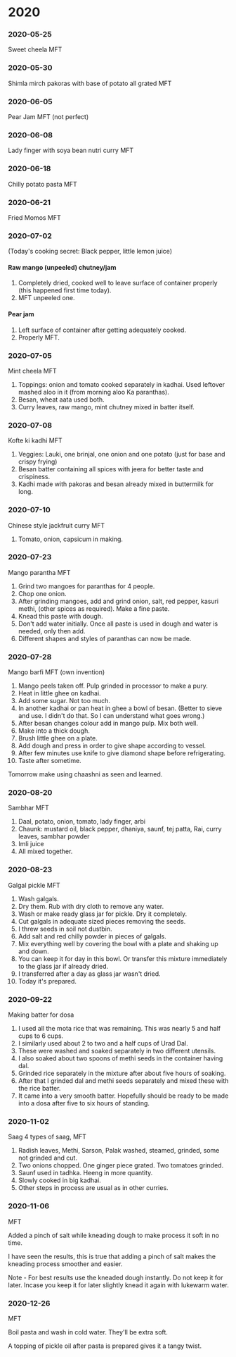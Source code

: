 #  2020

###  2020-05-25

Sweet cheela MFT

###  2020-05-30

Shimla mirch pakoras with base of potato all grated MFT

###  2020-06-05

Pear Jam MFT (not perfect)

###  2020-06-08

Lady finger with soya bean nutri curry MFT

###  2020-06-18

Chilly potato pasta MFT

###  2020-06-21

Fried Momos MFT

###  2020-07-02

(Today's cooking secret: Black pepper, little lemon juice)

#### Raw mango (unpeeled) chutney/jam

 1.  Completely dried, cooked well to leave surface of container properly (this happened first time today). 
 2. MFT unpeeled one. 
 
#### Pear jam

 1.  Left surface of container after getting adequately cooked. 
 2. Properly MFT. 

###  2020-07-05

Mint cheela MFT

 1.  Toppings: onion and tomato cooked separately in kadhai. Used leftover mashed aloo in it (from morning aloo Ka paranthas). 
 2. Besan, wheat aata used both. 
 3. Curry leaves, raw mango, mint chutney mixed in batter itself. 

###  2020-07-08

Kofte ki kadhi MFT

 1.  Veggies: Lauki, one brinjal, one onion and one potato (just for base and crispy frying)
 2. Besan batter containing all spices with jeera for better taste and crispiness. 
 3. Kadhi made with pakoras and besan already mixed in buttermilk for long. 

### 2020-07-10

Chinese style jackfruit curry MFT

 1.  Tomato, onion, capsicum in making. 

###  2020-07-23

Mango parantha MFT

 1.  Grind two mangoes for paranthas for 4 people. 
 2. Chop one onion. 
 3. After grinding mangoes, add and grind onion, salt, red pepper, kasuri methi, (other spices as required). Make a fine paste. 
 4. Knead this paste with dough. 
 5. Don't add water initially. Once all paste is used in dough and water is needed, only then  add. 
 6. Different shapes and styles of paranthas can now be made. 

### 2020-07-28

Mango barfi MFT (own invention)

 1.  Mango peels taken off. Pulp grinded in processor to make a pury. 
 2. Heat in little ghee on kadhai. 
 3. Add some sugar. Not too much. 
 4. In another kadhai or pan heat in ghee a bowl of besan. (Better to sieve and use. I didn't do that. So I can understand what goes wrong.)
 5. After besan changes colour add in mango pulp. Mix both well. 
 6. Make into a thick dough. 
 7. Brush little ghee on a plate. 
 8. Add dough and press in order to give shape according to vessel. 
 9. After few minutes use knife to give diamond shape before refrigerating. 
10. Taste after sometime. 

Tomorrow make using chaashni as seen and learned. 

### 2020-08-20

Sambhar MFT

 1.  Daal, potato, onion, tomato, lady finger, arbi 
 2. Chaunk: mustard oil, black pepper, dhaniya, saunf, tej patta, Rai, curry leaves, sambhar powder
 3. Imli juice 
 4. All mixed together. 
 
### 2020-08-23

Galgal pickle MFT

 1. Wash galgals. 
 2. Dry them. Rub with dry cloth to remove any water. 
 3. Wash or make ready glass jar for pickle. Dry it completely. 
 4. Cut galgals in adequate sized pieces removing the seeds. 
 5. I threw seeds in soil not dustbin. 
 6. Add salt and red chilly powder in pieces of galgals. 
 7. Mix everything well by covering the bowl with a plate and shaking up and down. 
 8. You can keep it for day in this bowl. Or transfer this mixture immediately to the glass jar if already dried. 
 9. I transferred after a day as glass jar wasn't dried. 
10. Today it's prepared. 

### 2020-09-22

Making batter for dosa

 1.  I used all the mota rice that was remaining. This was nearly 5 and half cups to 6 cups. 
 2. I similarly used about 2 to two and a half cups of Urad Dal. 
 3. These were washed and soaked separately in two different utensils. 
 4. I also soaked about two spoons of methi seeds in the container having dal. 
 5. Grinded rice separately in the mixture after about five hours of soaking. 
 6. After that I grinded dal and methi seeds separately and mixed these with the rice batter. 
 7. It came into a very smooth batter. Hopefully should be ready to be made into a dosa after five to six hours of standing. 
 
### 2020-11-02

Saag 
4 types of saag, MFT

1. Radish leaves, Methi, Sarson, Palak washed, steamed, grinded, some not grinded and cut. 
 2. Two onions chopped. One ginger piece grated. Two tomatoes grinded. 
 3. Saunf used in tadhka. Heeng in more quantity. 
 4. Slowly cooked in big kadhai. 
 5. Other steps in process are usual as in other curries. 

### 2020-11-06

MFT

Added a pinch of salt while kneading dough to make process it soft in no time. 

I have seen the results, this is true that adding a pinch of salt makes the kneading process smoother and easier. 

Note - For best results use the  kneaded dough instantly. Do not keep it for later. Incase you keep it for later slightly knead it again with lukewarm water. 

### 2020-12-26

MFT

Boil pasta and wash in cold water. They'll be extra soft. 

A topping of pickle oil after pasta is prepared gives it a tangy twist. 



